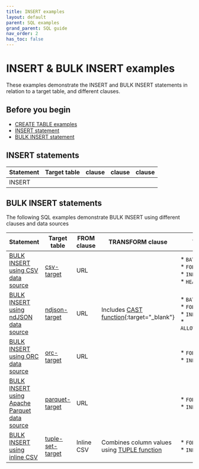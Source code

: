 ```yaml
---
title: INSERT examples
layout: default
parent: SQL examples
grand_parent: SQL guide
nav_order: 2
has_toc: false
---
```

# INSERT & BULK INSERT examples

These examples demonstrate the INSERT and BULK INSERT statements in relation to a target table, and different clauses.

## Before you begin

* [CREATE TABLE examples](/docs/sql-guide/sql-eg-table/sql-eg-table-home)
* [INSERT statement](/docs/sql-guide/statements/statement-insert)
* [BULK INSERT statement](/docs/sql-guide/statements/statement-insert-bulk)

## INSERT statements

| Statement | Target table | clause | clause | clause |
|---|---|---|---|---|
| INSERT |  |  |  |  |


## BULK INSERT statements

The following SQL examples demonstrate BULK INSERT using different clauses and data sources

| Statement | Target table | FROM clause | TRANSFORM clause | WITH clause |
|---|---|---|---|---|
| [BULK INSERT using CSV data source](/docs/sql-guide/examples/sql-eg-insert/sql-eg-insert-bulk-csv-target) | [csv-target](/docs/sql-guide/examples/sql-eg-table/sql-eg-table-create-csv-target) | URL |  | * `BATCHSIZE`<br/>* `FORMAT`<br/>* `INPUT`<br/>* `HEADER_ROW` |
| [BULK INSERT using ndJSON data source](/docs/sql-guide/examples/sql-eg-insert/sql-eg-insert-bulk-ndjson-target) | [ndjson-target](/docs/sql-guide/examples/sql-eg-table/sql-eg-table-create-ndjson-target) | URL | Includes [CAST function](https://www.w3schools.com/sql/func_sqlserver_cast.asp){:target="_blank"} | * `BATCHSIZE`<br/>* `FORMAT`<br/>* `INPUT`<br/>* `ALLOW_MISSING_VALUES` |
| [BULK INSERT using ORC data source](/docs/sql-guide/examples/sql-eg-insert/sql-eg-insert-bulk-orc-target) | [orc-target](/docs/sql-guide/examples/sql-eg-table/sql-eg-table-create-orc-target) | URL |  | * `FORMAT`<br/>* `INPUT` |
| [BULK INSERT using Apache Parquet data source](/docs/sql-guide/examples/sql-eg-insert/sql-eg-insert-bulk-parquet-target) | [parquet-target](docs/sql-guide/examples/sql-eg-table/sql-eg-table-create-parquet-target) | URL |  | * `FORMAT`<br/>* `INPUT` |
| [BULK INSERT using inline CSV](/docs/sql-guide/examples/sql-eg-insert/sql-eg-insert-bulk-tuple-set-target) | [tuple-set-target](/docs/sql-guide/examples/sql-eg-table/sql-eg-table-create-tuple-set-target) | Inline CSV | Combines column values using [TUPLE function](/docs/sql-guide/functions/function-tuple) | * `FORMAT`<br/>* `INPUT` |
